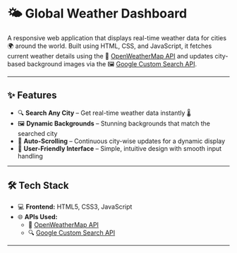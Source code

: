 # 🌤️ Global Weather Dashboard

A responsive web application that displays real-time weather data for cities 🌍 around the world. Built using HTML, CSS, and JavaScript, it fetches current weather details using the 🔗 [OpenWeatherMap API](https://openweathermap.org/api) and updates city-based background images via the 🖼️ [Google Custom Search API](https://programmablesearchengine.google.com/about/).

---

## ✨ Features

- 🔍 **Search Any City** – Get real-time weather data instantly 🌡️
- 🖼️ **Dynamic Backgrounds** – Stunning backgrounds that match the searched city
- 🧭 **Auto-Scrolling** – Continuous city-wise updates for a dynamic display
- 🎯 **User-Friendly Interface** – Simple, intuitive design with smooth input handling

---

## 🛠️ Tech Stack

- 💻 **Frontend:** HTML5, CSS3, JavaScript
- 🌐 **APIs Used:**
  - 🔗 [OpenWeatherMap API](https://openweathermap.org/api)
  - 🔍 [Google Custom Search API](https://programmablesearchengine.google.com/about/)

---




